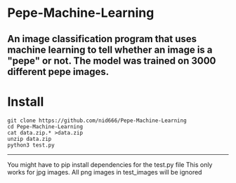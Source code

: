 # Pepe-Machine-Learning
An image classification program that uses machine learning to tell whether an image is a "pepe" or not. The model was trained on 3000 different pepe images. 
---
# Install
```console
git clone https://github.com/nid666/Pepe-Machine-Learning
cd Pepe-Machine-Learning
cat data.zip.* >data.zip
unzip data.zip
python3 test.py
```
---
You might have to pip install dependencies for the test.py file
This only works for jpg images. All png images in test_images will be ignored
